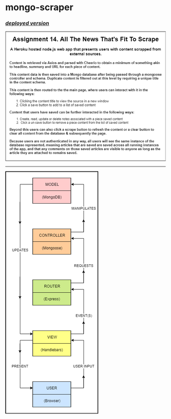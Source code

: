 # **mongo-scraper**

### _**[deployed version]()**_

![alt txt](public/assets/images/mongo-scrape-summary.png "Project Summary")

---

![alt txt](public/assets/images/mongo-scrape-mvc.png "MVC Diagram")
